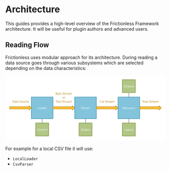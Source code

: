 # Architecture

This guides provides a high-level overview of the Frictionless Framework architecture. It will be useful for plugin authors and advanced users.

## Reading Flow

Frictionless uses modular approach for its architecture. During reading a data source goes through various subsystems which are selected depending on the data characteristics:

![Reading](../../assets/reading.png)

For example for a local CSV file it will use:
- `LocalLoader`
- `CsvParser`
